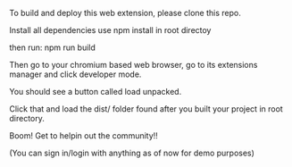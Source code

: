 To build and deploy this web extension, please clone this repo.

Install all dependencies use npm install in root directoy

then run: npm run build 

Then go to your chromium based web browser, go to its extensions manager and click developer mode.

You should see a button called load unpacked.

Click that and load the dist/ folder found after you built your project in root directory.

Boom! Get to helpin out the community!!

(You can sign in/login with anything as of now for demo purposes)